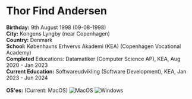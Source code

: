 # Thor Find Andersen
__Birthday:__ 9th August 1998 (09-08-1998)<br>
__City:__ Kongens Lyngby (near Copenhagen)<br>
__Country:__ Denmark<br>
__School:__ Københavns Erhvervs Akademi (KEA) (Copenhagen Vocational Academy)<br>
__Completed__ Educations: Datamatiker (Computer Science AP), KEA, Aug 2020 - Jan 2023<br>
__Current Education:__ Softwareudvikling (Software Development), KEA, Jan 2023 - Jun 2024<br>
<br>
__OS'es:__ (Current: MacOS)
![MacOS](https://shields.io/badge/MacOS--9cf?style=flat-square&logo=apple&&logoColor=black)
![Windows](https://img.shields.io/badge/Windows-0078D6?style=flat-square&logo=windows&logoColor=white)
